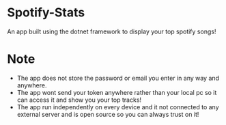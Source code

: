 # Spotify-Stats
An app built using the dotnet framework to display your top spotify songs!

# Note
- The app does not store the password or email you enter in any way and anywhere.
- The app wont send your token anywhere rather than your local pc so it can access it and show you your top tracks!
- The app run independently on every device and it not connected to any external server and is open source so you can always trust on it! 
